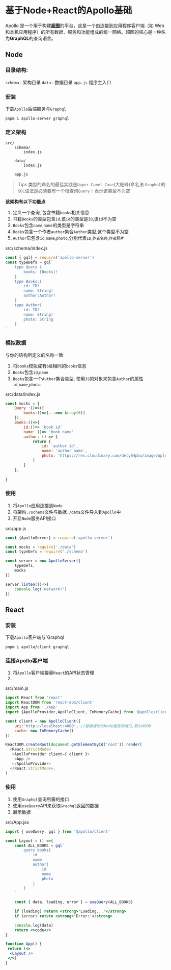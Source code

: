 # 基于Node+React的Apollo基础

Apollo 是一个用于构建[**超图**](https://www.apollographql.com/docs/intro/platform)的平台，这是一个由连接到应用程序客户端（如 Web
和本机应用程序）的所有数据、服务和功能组成的统一网络。超图的核心是一种名为**GraphQL**的查询语言。

## Node

### 目录结构:

`schema` : 架构目录
`data` : 数据目录
`app.js` 程序主入口

### 安装

下载`Apollo`后端服务与`Graphql`

```shell
pnpm i apollo-server graphql
```

### 定义架构

```
src/
	schema/
		index.js
		
	data/
		index.js
		
	app.js
```

> Tips
> 类型的命名的最佳实践是`Upper Camel Case`(大驼峰)命名法
> `Graphql`的`SDL`语法是必须要有一个根查询`Query`
> `!` 表示该类型不为空

**该架构有以下功能点**

1. 定义一个查询, 包含书籍`books`相关信息
2. 书籍`Books`的类型包含`id`,该`id`的类型是`ID`,该`id`不为空
3. `Books`包含`name`,`name`的类型是字符串
4. `Books`包含一个作者`author`集合`Author`类型,这个类型不为空
5. `Author`它包含`id`,`name`,`photo`,分别代表`ID`,`作者名称`,`作者照片`

src/schema/index.js

```js
const { gql} = require('apollo-server')
const typeDefs = gql`
	type Query {
		books: [Books]!
	}
	type Books:{
		id: ID!
		name: String!
		author:Author!
	}
	type Author{
		id: ID!
		name: String!
		photo: String
	}
`
```

### 模拟数据

与你的结构所定义的名称一致

1. 将`books`模拟成有`6组`相同的`books`信息
2. `Books`包含`id`,`name`
3. `Books`包含一个`Author`集合类型, 使用`JS`的对象来包含`Author`的属性`id`,`name`,`photo`

src/data/index.js

```js
const mocks = {
	Query :()=>({
		books:()=>[...new Array(6)]
	}),
	Books:()=>{
		id:()=> 'book id'
		name: ()=> 'book name'
		author: () => {
			return {
				id: 'author id',
				name: 'author name',
				photo: 'https://res.cloudinary.com/dety84pbu/image/upload/v1606816219/kitty-veyron-sm_mctf3c.jpg'
			}
		}
	},
	
} 
```

### 使用

1. 将`Apollo`应用连接到`Node`
2. 将架构`./schema`文件与数据`./data`文件导入到`Apollo`中
3. 开启`Node`服务API接口

src/app.js

```js
const {ApolloServer} = require('apollo-server')

const mocks = require('./data')
const typeDefs = require('./schema')

const server = new ApolloServer({
	typeDefs,
	mocks
})

server.listen(()=>{
	console.log('network!')
})
```

## React

### 安装

下载`Apollo`客户端与`Graphql

```shell
pnpm i apollo/client graphql
```

### 连接Apollo客户端

1. 将`Apollo`客户端接替`React`的API状态管理
2.

src/main.js

```js
import React from 'react'  
import ReactDOM from 'react-dom/client'  
import App from './App'
import {ApolloProvider,ApolloClient, InMemoryCache} from '@apollo/client'

const client = new ApolloClient({
	uri:'http://localhost:4000', //替换成你的Node服务的端口,默认4000
	cache: new InMemoryCache()
})

ReactDOM.createRoot(document.getElementById('root')).render(  
  <React.StrictMode>  
   <ApolloProvider client={ client }>  
    <App />  
   </ApolloProvider>  
  </React.StrictMode>,  
)
```

### 使用

1. 使用`Graphql`查询所需的接口
2. 使用`useQuery`API来获取`Graphql`返回的数据
3. 展示数据

src/App.jsx

```jsx
import { useQuery, gql } from '@apollo/client'

const Layout = () =>{
	const ALL_BOOKS = gql`
		query books{
			id
			name
			author{
				id
				name
				photo
			}
		}
	`

	const { data, loading, error } = useQuery(ALL_BOOKS)

	if (loading) return <strong>'Loading...'</strong>
	if (error) return <strong>'Error:'</strong>

	console.log(data)
	return <>code</>
}

function App() {  
 return (<>  
  <Layout />  
 </>)  
}
```